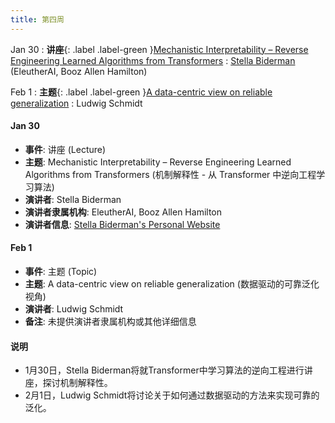 ```yaml
---
title: 第四周
---
```


Jan 30
: **讲座**{: .label .label-green }[Mechanistic Interpretability – Reverse Engineering Learned Algorithms from Transformers](#)
  : [Stella Biderman](https://www.stellabiderman.com/) (EleutherAI, Booz Allen Hamilton)

Feb 1
: **主题**{: .label .label-green }[A data-centric view on reliable generalization](#)
  : Ludwig Schmidt 

#### Jan 30
- **事件**: 讲座 (Lecture)
- **主题**: Mechanistic Interpretability – Reverse Engineering Learned Algorithms from Transformers (机制解释性 - 从 Transformer 中逆向工程学习算法)
- **演讲者**: Stella Biderman
- **演讲者隶属机构**: EleutherAI, Booz Allen Hamilton
- **演讲者信息**: [Stella Biderman's Personal Website](https://www.stellabiderman.com/)

#### Feb 1
- **事件**: 主题 (Topic)
- **主题**: A data-centric view on reliable generalization (数据驱动的可靠泛化视角)
- **演讲者**: Ludwig Schmidt
- **备注**: 未提供演讲者隶属机构或其他详细信息

#### 说明
- 1月30日，Stella Biderman将就Transformer中学习算法的逆向工程进行讲座，探讨机制解释性。
- 2月1日，Ludwig Schmidt将讨论关于如何通过数据驱动的方法来实现可靠的泛化。